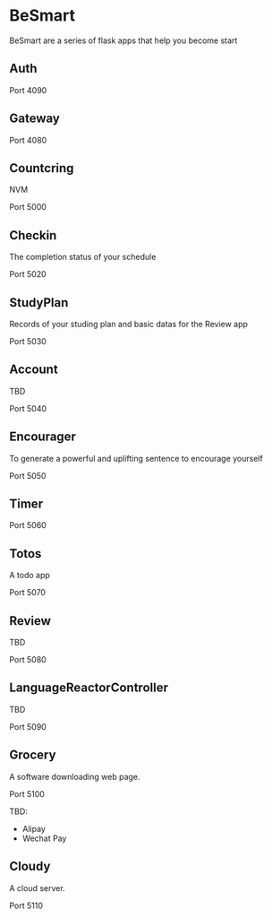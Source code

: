 # BeSmart
BeSmart are a series of flask apps that help you become start


## Auth
Port 4090

## Gateway
Port 4080

## Countcring

NVM

Port 5000

## Checkin

The completion status of your schedule

Port 5020

## StudyPlan

Records of your studing plan and basic datas for the Review app

Port 5030

## Account

TBD

Port 5040

## Encourager

To generate a powerful and uplifting sentence to encourage yourself

Port 5050

## Timer

Port 5060

## Totos

A todo app

Port 5070

## Review

TBD

Port 5080

## LanguageReactorController

TBD

Port 5090

## Grocery
A software downloading web page.

Port 5100

TBD:
- Alipay
- Wechat Pay

## Cloudy
A cloud server.

Port 5110


